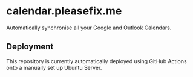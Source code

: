 # calendar.pleasefix.me

Automatically synchronise all your Google and Outlook Calendars.

## Deployment

This repository is currently automatically deployed using GitHub Actions onto a manually set up Ubuntu Server.
